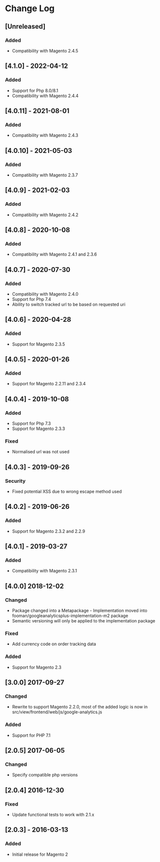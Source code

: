 # Change Log

## [Unreleased]
### Added
- Compatibility with Magento 2.4.5

## [4.1.0] - 2022-04-12
### Added
- Support for Php 8.0/8.1
- Compatibility with Magento 2.4.4

## [4.0.11] - 2021-08-01
### Added
- Compatibility with Magento 2.4.3

## [4.0.10] - 2021-05-03
### Added
- Compatibility with Magento 2.3.7

## [4.0.9] - 2021-02-03
### Added
- Compatibility with Magento 2.4.2

## [4.0.8] - 2020-10-08
### Added
- Compatibility with Magento 2.4.1 and 2.3.6

## [4.0.7] - 2020-07-30
### Added
- Compatibility with Magento 2.4.0
- Support for Php 7.4
- Ability to switch tracked url to be based on requested uri

## [4.0.6] - 2020-04-28
### Added
- Support for Magento 2.3.5

## [4.0.5] - 2020-01-26
### Added
- Support for Magento 2.2.11 and 2.3.4

## [4.0.4] - 2019-10-08
### Added
- Support for Php 7.3
- Support for Magento 2.3.3
### Fixed
- Normalised url was not used

## [4.0.3] - 2019-09-26
### Security
- Fixed potential XSS due to wrong escape method used

## [4.0.2] - 2019-06-26
### Added
- Support for Magento 2.3.2 and 2.2.9

## [4.0.1] - 2019-03-27
### Added
- Compatibility with Magento 2.3.1

## [4.0.0] 2018-12-02
### Changed
- Package changed into a Metapackage - Implementation moved into fooman/googleanalyticsplus-implementation-m2 package
- Semantic versioning will only be applied to the implementation package
### Fixed
- Add currency code on order tracking data
### Added
- Support for Magento 2.3

## [3.0.0] 2017-09-27
### Changed
- Rewrite to support Magento 2.2.0, most of the added logic is now in 
src/view/frontend/web/js/google-analytics.js
### Added
- Support for PHP 7.1

## [2.0.5] 2017-06-05
### Changed
- Specify compatible php versions

## [2.0.4] 2016-12-30
### Fixed
- Update functional tests to work with 2.1.x

## [2.0.3] - 2016-03-13
### Added
- Initial release for Magento 2
